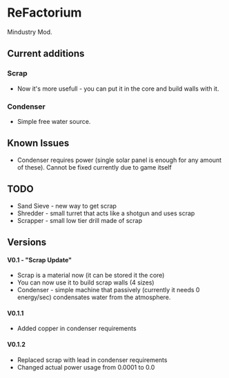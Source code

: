 # ReFactorium
Mindustry Mod.
## Current additions
### Scrap
* Now it's more usefull - you can put it in the core and build walls with it.
### Condenser
* Simple free water source.
## Known Issues
* Condenser requires power (single solar panel is enough for any amount of these). Cannot be fixed currently due to game itself
## TODO
* Sand Sieve - new way to get scrap
* Shredder - small turret that acts like a shotgun and uses scrap
* Scrapper - small low tier drill made of scrap
## Versions
#### V0.1 - "Scrap Update"
* Scrap is a material now (it can be stored it the core)
* You can now use it to build scrap walls (4 sizes)
* Condenser - simple machine that passively (currently it needs 0 energy/sec) condensates water from the atmosphere.
#### V0.1.1
* Added copper in condenser requirements
#### V0.1.2
* Replaced scrap with lead in condenser requirements
* Changed actual power usage from 0.0001 to 0.0
